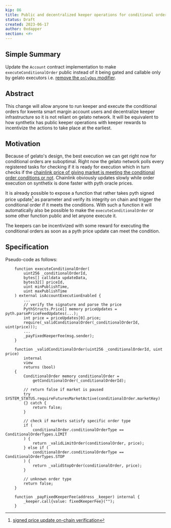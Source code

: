 ```yaml
---
kip: 86
title: Public and decentralized keeper operations for conditional orders
status: Draft
created: 2023-06-17
author: 0xdapper
section: <#>
---
```


## Simple Summary

Update the `Account` contract implementation to make `executeConditionalOrder`
public instead of it being gated and callable only by gelato executors i.e.
[remove the `onlyOps` modifier](https://github.com/Kwenta/margin-manager/blob/main/src/Account.sol#L742-L746).

## Abstract

This change will allow anyone to run keeper and execute the conditional
orders for kwenta smart margin account users and decentralize keeper
infrastructure so it is not reliant on gelato network. It will be equivalent
to how synthetix has public keeper operations with keeper rewards to incentivize
the actions to take place at the earliest.

## Motivation

Because of gelato's design, the best execution we can get right now for conditional orders
are suboptimal. Right now the gelato network polls every registered tasks for checking
if it is ready for execution which in turn checks if the
[chainlink price of giving market is meeting the conditional order conditions or not](https://github.com/Kwenta/margin-manager/blob/main/src/Account.sol#L826-L856).
Chainlink obviously updates slowly while order execution on
synthetix is done faster with pyth oracle prices.

It is already possible to expose a function that rather takes pyth signed price update[^1]
as parameter and verify its integrity on chain and trigger the conditional order if it meets
the conditions. With such a function it will automatically also be possible to make the
`executeConditionalOrder` or some other function public and let anyone execute it.

The keepers can be incentivized with some reward for executing the conditional orders as
soon as a pyth price update can meet the condition.

## Specification

Pseudo-code as follows:

```solidity
    function executeConditionalOrder(
        uint256 _conditionalOrderId,
        bytes[] calldata updateData,
        bytes32[] priceId,
        uint minPublishTime,
        uint maxPublishTime
    ) external isAccountExecutionEnabled {
        ...
        // verify the signature and parse the price
        PythStructs.Price[] memory priceUpdates = pyth.parsePriceFeedUpdates(...);
        int price = priceUpdates[0].price;
        require(_validConditionalOrder(_conditionalOrderId, uint(price)));
        ...
        _payFixedKeeperFee(msg.sender);
    }

    function _validConditionalOrder(uint256 _conditionalOrderId, uint price)
        internal
        view
        returns (bool)
    {
        ConditionalOrder memory conditionalOrder =
            getConditionalOrder(_conditionalOrderId);

        // return false if market is paused
        try SYSTEM_STATUS.requireFuturesMarketActive(conditionalOrder.marketKey)
        {} catch {
            return false;
        }

        // check if markets satisfy specific order type
        if (
            conditionalOrder.conditionalOrderType == ConditionalOrderTypes.LIMIT
        ) {
            return _validLimitOrder(conditionalOrder, price);
        } else if (
            conditionalOrder.conditionalOrderType == ConditionalOrderTypes.STOP
        ) {
            return _validStopOrder(conditionalOrder, price);
        }

        // unknown order type
        return false;
    }

    function _payFixedKeeperFee(address _keeper) internal {
        _keeper.call{value: fixedKeeperFee}("");
    }
```

[^1]: [signed price update on-chain verification](https://docs.pyth.network/benchmarks#on-chain-contracts)
